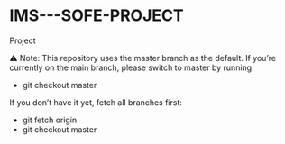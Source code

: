 # IMS---SOFE-PROJECT
Project


⚠️ Note: This repository uses the master branch as the default.
If you’re currently on the main branch, please switch to master by running:

* git checkout master


If you don’t have it yet, fetch all branches first:

* git fetch origin
* git checkout master
